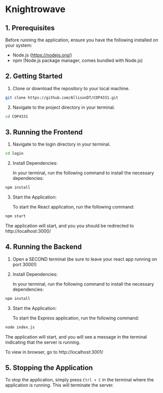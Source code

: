# Knightrowave

## 1. Prerequisites

Before running the application, ensure you have the following installed on your system:

- Node.js (https://nodejs.org/)
- npm (Node.js package manager, comes bundled with Node.js)

## 2. Getting Started

1. Clone or download the repository to your local machine.

```bash
git clone https://github.com/AllisonDT/COP4331.git
```

2. Navigate to the project directory in your terminal.

```bash
cd COP4331
```

## 3. Running the Frontend
1. Navigate to the login directory in your terminal.

```bash
cd login
```

2. Install Dependencies:

   In your terminal, run the following command to install the necessary dependencies:

```bash
npm install
```
3. Start the Application:

   To start the React application, run the following command:

```bash
npm start
```

The application will start, and you you should be redirected to http://localhost:3000/


## 4. Running the Backend
1. Open a SECOND terminal (be sure to leave your react app running on port 3000!)
2. Install Dependencies:

   In your terminal, run the following command to install the necessary dependencies:

```bash
npm install
```

3. Start the Application:

   To start the Express application, run the following command:

```bash
node index.js
```
The application will start, and you will see a message in the terminal indicating that the server is running.

To view in browser, go to http://localhost:3001/

## 5. Stopping the Application

To stop the application, simply press `Ctrl + C` in the terminal where the application is running. This will terminate the server.

